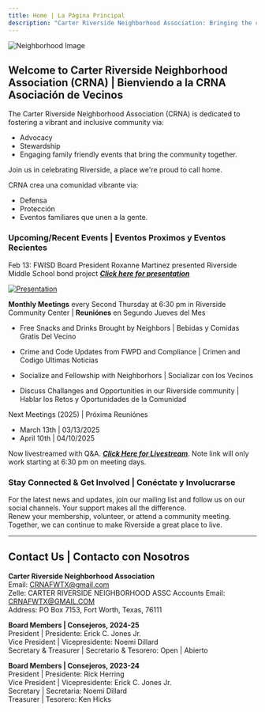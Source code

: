 ```yaml
---
title: Home | La Página Principal
description: "Carter Riverside Neighborhood Association: Bringing the community together since 1995."
---
```


![Neighborhood Image](/img/CRNAcover.jpg)

## Welcome to Carter Riverside Neighborhood Association (CRNA) | Bienviendo a la CRNA Asociación de Vecinos

The Carter Riverside Neighborhood Association (CRNA) is dedicated to fostering a vibrant and inclusive community via:
* Advocacy 
* Stewardship
* Engaging family friendly events that bring the community together.  

Join us in celebrating Riverside, a place we're proud to call home.  

CRNA crea una comunidad vibrante via:
* Defensa
* Protección
* Eventos familiares que unen a la gente.  

### Upcoming/Recent Events | Eventos Proximos y Eventos Recientes

Feb 13: FWISD Board President Roxanne Martinez presented Riverside Middle School bond project [**_Click here for presentation_**](https://docs.google.com/presentation/d/1t_LAs2gh_mLt4dVWM4lgPJsQ7jRUdeyr/edit?usp=sharing&ouid=114456869405722835155&rtpof=true&sd=true)

[![Presentation](/img/Meetings/riversidemsreno2025.jpg)](https://docs.google.com/presentation/d/1t_LAs2gh_mLt4dVWM4lgPJsQ7jRUdeyr/edit?usp=sharing&ouid=114456869405722835155&rtpof=true&sd=true "Link to Presentation")


**Monthly Meetings** every Second Thursday at 6:30 pm in Riverside Community Center | **Reuniónes** en Segundo Jueves del Mes  

* Free Snacks and Drinks Brought by Neighbors | Bebidas y Comidas Gratis Del Vecino

* Crime and Code Updates from FWPD and Compliance |  Crimen and Codigo Ultimas Noticias

* Socialize and Fellowship with Neighborhors | Socializar con los Vecinos

* Discuss Challanges and Opportunities in our Riverside community | Hablar los Retos y Oportunidades de la Comunidad 


Next Meetings (2025) | Próxima Reuniónes 
* March 13th | 03/13/2025
* April 10th | 04/10/2025

Now livestreamed with Q&A. 
[**_Click Here for Livestream_**](https://www.youtube.com/channel/UCZkZ3uUh-VSFKnwE38EE3pw/live). Note link will only work starting at 6:30 pm on meeting days.

### Stay Connected & Get Involved | Conéctate y Involucrarse 

For the latest news and updates, join our mailing list and follow us on our social channels.
Your support makes all the difference.  
 Renew your membership, volunteer, or attend a community meeting.  
Together, we can continue to make Riverside a great place to live.

---

## Contact Us | Contacto con Nosotros

**Carter Riverside Neighborhood Association**  
Email: [CRNAFWTX@gmail.com](mailto:CRNAFWTX@gmail.com)  
Zelle: CARTER RIVERSIDE NEIGHBORHOOD ASSC Accounts Email: CRNAFWTX@GMAIL.COM  
Address: PO Box 7153, Fort Worth, Texas, 76111

**Board Members | Consejeros, 2024-25**  
President | Presidente: Erick C. Jones Jr.  
Vice President | Vicepresidente: Noemi Dillard  
Secretary & Treasurer | Secretario & Tesorero: Open | Abierto  

**Board Members | Consejeros, 2023-24**  
President | Presidente: Rick Herring  
Vice President | Vicepresidente: Erick C. Jones Jr.  
Secretary | Secretaria: Noemi Dillard  
Treasurer | Tesorero: Ken Hicks  
